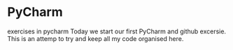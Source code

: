# PyCharm
exercises in pycharm
Today we start our first PyCharm and github excersie. This is an attemp to try and keep all my code organised here.
